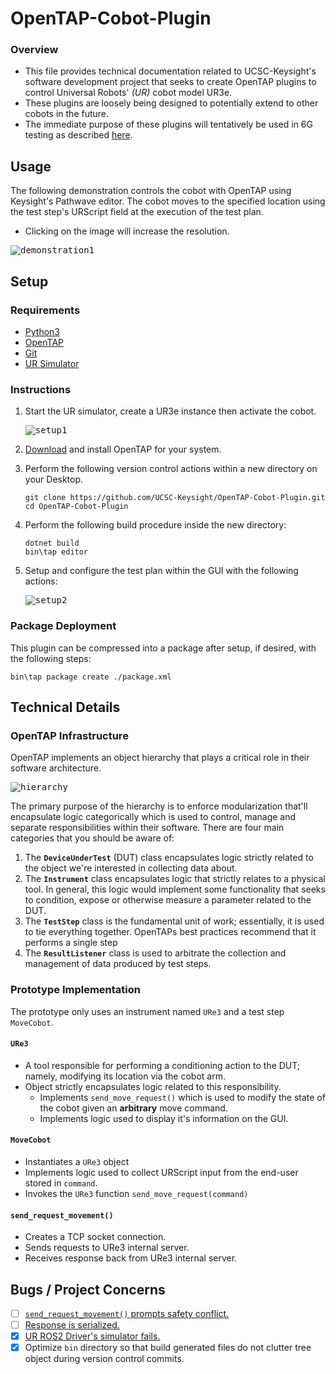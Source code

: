 # OpenTAP-Cobot-Plugin

### Overview

- This file provides technical documentation related to UCSC-Keysight's software development project that seeks to create OpenTAP plugins to control Universal Robots' _(UR)_ cobot model UR3e.
- These plugins are loosely being designed to potentially extend to other cobots in the future.
- The immediate purpose of these plugins will tentatively be used in 6G testing as described [here](https://gist.github.com/Shawn-Armstrong/8018e24419fa095ff15e1e2458042c8a).

## Usage

The following demonstration controls the cobot with OpenTAP using Keysight's Pathwave editor. The cobot moves to the specified location using the test step's URScript field at the execution of the test plan. 

- Clicking on the image will increase the resolution.

<kbd>![demonstration1](https://user-images.githubusercontent.com/80125540/217394032-08fd0b76-ed92-4a0b-8130-967558308db0.gif)</kbd>

## Setup

### Requirements

- [Python3](https://www.python.org/downloads/)
- [OpenTAP](https://opentap.io/downloads)
- [Git](https://git-scm.com/downloads)
- [UR Simulator](https://gist.github.com/Shawn-Armstrong/bbb2615abd917efc958c7fce714b0d46#ur-simulator-setup)

### Instructions

1. Start the UR simulator, create a UR3e instance then activate the cobot.

   <kbd>![setup1](https://user-images.githubusercontent.com/80125540/217388958-6d24335a-eda0-4a0d-95fa-1f553773d3dc.gif)</kbd>

2. [Download](https://opentap.io/downloads) and install OpenTAP for your system.
3. Perform the following version control actions within a new directory on your Desktop.

   ```Console
   git clone https://github.com/UCSC-Keysight/OpenTAP-Cobot-Plugin.git
   cd OpenTAP-Cobot-Plugin
   ```

4. Perform the following build procedure inside the new directory:

   ````Console
   dotnet build
   bin\tap editor
   ````

5. Setup and configure the test plan within the GUI with the following actions:
   
   <kbd>![setup2](https://user-images.githubusercontent.com/80125540/217393507-60ff4c8d-f3f6-4d1b-ad6c-fcbdd60e667c.gif)</kbd>

### Package Deployment
This plugin can be compressed into a package after setup, if desired, with the following steps:
  
```
bin\tap package create ./package.xml
```
   
## Technical Details

### OpenTAP Infrastructure

OpenTAP implements an object hierarchy that plays a critical role in their software architecture.

<kbd>![hierarchy](https://doc.opentap.io/assets/img/ObjectHierarchy.0307a24d.png)</kbd>

The primary purpose of the hierarchy is to enforce modularization that'll encapsulate logic categorically which is used to control, manage and separate responsibilities within their software. There are four main categories that you should be aware of:

1. The **`DeviceUnderTest`** (DUT) class encapsulates logic strictly related to the object we're interested in collecting data about.
2. The **`Instrument`** class encapsulates logic that strictly relates to a physical tool. In general, this logic would implement some functionality that seeks to condition, expose or otherwise measure a parameter related to the DUT.
3. The **`TestStep`** class is the fundamental unit of work; essentially, it is used to tie everything together. OpenTAPs best practices recommend that it performs a single step
4. The **`ResultListener`** class is used to arbitrate the collection and management of data produced by test steps.

### Prototype Implementation

The prototype only uses an instrument named `URe3` and a test step `MoveCobot`.

#### `URe3`
- A tool responsible for performing a conditioning action to the DUT; namely, modifying its location via the cobot arm. 
- Object strictly encapsulates logic related to this responsibility.
  - Implements `send_move_request()` which is used to modify the state of the cobot given an **arbitrary** move command. 
  - Implements logic used to display it's information on the GUI.
  
#### `MoveCobot`
- Instantiates a `URe3` object
- Implements logic used to collect URScript input from the end-user stored in `command`.
- Invokes the `URe3` function `send_move_request(command)`

#### `send_request_movement()`
- Creates a TCP socket connection.
- Sends requests to URe3 internal server.
- Receives response back from URe3 internal server.

## Bugs / Project Concerns

- [ ] [`send_request_movement()` prompts safety conflict.](https://user-images.githubusercontent.com/80125540/217407574-28cf2437-9097-4cba-8775-604fce77fcfb.gif)
- [ ] [Response is serialized.](https://user-images.githubusercontent.com/80125540/217407909-2838d182-68f7-482d-81b1-037fc5f79d53.png)
- [X] [UR ROS2 Driver's simulator fails.](https://github.com/UniversalRobots/Universal_Robots_ROS2_Driver/issues/588)
- [X] Optimize `bin` directory so that build generated files do not clutter tree object during version control commits. 
